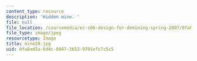 ```yaml
---
content_type: resource
description: 'Hidden mine. '
file: null
file_location: /coursemedia/ec-s06-design-for-demining-spring-2007/0fa8ad2a6d4c004736539701efc7c5c5_mine20.jpg
file_type: image/jpeg
resourcetype: Image
title: mine20.jpg
uid: 0fa8ad2a-6d4c-0047-3653-9701efc7c5c5
---
```

